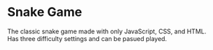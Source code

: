 # Snake Game

The classic snake game made with only JavaScript, CSS, and HTML.  
Has three difficulty settings and can be pasued played.  

